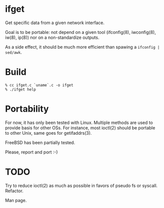 # ifget
Get specific data from a given network interface.

Goal is to be portable: not depend on a given tool
(ifconfig(8), iwconfig(8), iw(8), ip(8)) nor on a
non-standardize outputs.

As a side effect, it should be much more efficient
than spawing a `ifconfig | sed/awk`.

# Build

    % cc ifget.c `uname`.c -o ifget
    % ./ifget help

# Portability
For now, it has only been tested with Linux. Multiple
methods are used to provide basis for other OSs.
For instance, most ioctl(2) should be portable to other
Unix, same goes for getifaddrs(3).

FreeBSD has been partially tested.

Please, report and port :-)

# TODO
Try to reduce ioctl(2) as much as possible in favors
of pseudo fs or syscall. Refactor.

Man page.
